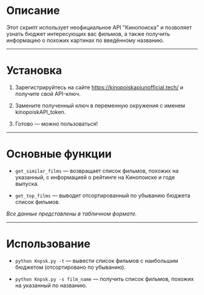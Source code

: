 # Описание
Этот скрипт использует неофициальное API "Кинопоиска" и позволяет узнать бюджет интересующих вас фильмов, а также получить информацию о похожих картинах по введённому названию.

---

# Установка
1. Зарегистрируйтесь на сайте https://kinopoiskapiunofficial.tech/ и получите свой API-ключ.

2. Замените полученный ключ в переменную окружения с именем kinopoiskAPI_token.

3. Готово — можно пользоваться!

---

# Основные функции
- `get_similar_films` — возвращает список фильмов, похожих на указанный, с информацией о рейтинге на Кинопоиске и годе выпуска.

- `get_top_films` — выводит отсортированный по убыванию бюджета список фильмов.

*Все данные представлены в табличном формате.*

---

# Использование
- `python Knpsk.py -t` — вывести список фильмов с наибольшим бюджетом (отсортировано по убыванию).

- `python Knpsk.py -s film_name` — получить список фильмов, похожих на указанный по названию.
